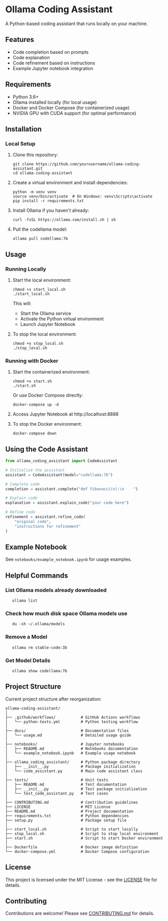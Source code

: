 # Ollama Coding Assistant

A Python-based coding assistant that runs locally on your machine. 

## Features

- Code completion based on prompts
- Code explanation
- Code refinement based on instructions
- Example Jupyter notebook integration

## Requirements

- Python 3.6+
- Ollama installed locally (for local usage)
- Docker and Docker Compose (for containerized usage)
- NVIDIA GPU with CUDA support (for optimal performance)

## Installation

### Local Setup

1. Clone this repository:
   ```
   git clone https://github.com/yourusername/ollama-coding-assistant.git
   cd ollama-coding-assistant
   ```

2. Create a virtual environment and install dependencies:
   ```
   python -m venv venv
   source venv/bin/activate  # On Windows: venv\Scripts\activate
   pip install -r requirements.txt
   ```

3. Install Ollama if you haven't already:
   ```
   curl -fsSL https://ollama.com/install.sh | sh
   ```

4. Pull the codellama model:
   ```
   ollama pull codellama:7b
   ```

## Usage

### Running Locally

1. Start the local environment:
   ```
   chmod +x start_local.sh
   ./start_local.sh
   ```

   This will:
   - Start the Ollama service
   - Activate the Python virtual environment
   - Launch Jupyter Notebook

2. To stop the local environment:
   ```
   chmod +x stop_local.sh
   ./stop_local.sh
   ```

### Running with Docker

1. Start the containerized environment:
   ```
   chmod +x start.sh
   ./start.sh
   ```

   Or use Docker Compose directly:
   ```
   docker-compose up -d
   ```

2. Access Jupyter Notebook at http://localhost:8888

3. To stop the Docker environment:
   ```
   docker-compose down
   ```

## Using the Code Assistant

```python
from ollama_coding_assistant import CodeAssistant

# Initialize the assistant
assistant = CodeAssistant(model="codellama:7b")

# Complete code
completion = assistant.complete("def fibonacci(n):\n    ")

# Explain code
explanation = assistant.explain_code("your code here")

# Refine code
refinement = assistant.refine_code(
    "original code",
    "instructions for refinement"
)
```

## Example Notebook

See `notebooks/example_notebook.ipynb` for usage examples.


## Helpful Commands

### List Ollama models already downloaded
   ```
      ollama list
   ```

### Check how much disk space Ollama models use
   ```
      du -sh ~/.ollama/models
   ```
### Remove a Model
   ```
      ollama rm stable-code:3b
   ```

### Get Model Details
   ``` 
      ollama show codellama:7b
   ```

## Project Structure

Current project structure after reorganization:

```
ollama-coding-assistant/
│
├── .github/workflows/           # GitHub Actions workflows
│   └── python-tests.yml         # Python testing workflow
│
├── docs/                        # Documentation files
│   └── usage.md                 # Detailed usage guide
│
├── notebooks/                   # Jupyter notebooks 
│   ├── README.md                # Notebooks documentation
│   └── example_notebook.ipynb   # Example usage notebook
│
├── ollama_coding_assistant/     # Python package directory
│   ├── __init__.py              # Package initialization
│   └── code_assistant.py        # Main code assistant class
│
├── tests/                       # Unit tests
│   ├── README.md                # Test documentation
│   ├── __init__.py              # Test package initialization
│   └── test_code_assistant.py   # Test cases
│
├── CONTRIBUTING.md              # Contribution guidelines
├── LICENSE                      # MIT License
├── README.md                    # Project documentation
├── requirements.txt             # Python dependencies
├── setup.py                     # Package setup file
│
├── start_local.sh               # Script to start locally
├── stop_local.sh                # Script to stop local environment
├── start.sh                     # Script to start Docker environment
│
├── Dockerfile                   # Docker image definition
└── docker-compose.yml           # Docker Compose configuration
```

## License

This project is licensed under the MIT License - see the [LICENSE](LICENSE) file for details.

## Contributing

Contributions are welcome! Please see [CONTRIBUTING.md](CONTRIBUTING.md) for details.
